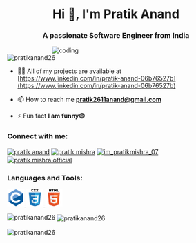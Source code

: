 <h1 align="center">Hi 👋, I'm Pratik Anand</h1>
<h3 align="center">A passionate Software Engineer from India</h3>

<img align="right" alt="coding" width="400" src="https://user-images.githubusercontent.com/55389276/140866485-8fb1c876-9a8f-4d6a-98dc-08c4981eaf70.gif">

<p align="left"> <img src="https://komarev.com/ghpvc/?username=pratikanand26&label=Profile%20views&color=0e75b6&style=flat" alt="pratikanand26" /> </p>

- 👨‍💻 All of my projects are available at [https://www.linkedin.com/in/pratik-anand-06b76527b](https://www.linkedin.com/in/pratik-anand-06b76527b)

- 📫 How to reach me **pratik2611anand@gmail.com**

- ⚡ Fun fact **I am funny😊**

<h3 align="left">Connect with me:</h3>
<p align="left">
<a href="https://linkedin.com/in/pratik anand" target="blank"><img align="center" src="https://raw.githubusercontent.com/rahuldkjain/github-profile-readme-generator/master/src/images/icons/Social/linked-in-alt.svg" alt="pratik anand" height="30" width="40" /></a>
<a href="https://fb.com/pratik mishra" target="blank"><img align="center" src="https://raw.githubusercontent.com/rahuldkjain/github-profile-readme-generator/master/src/images/icons/Social/facebook.svg" alt="pratik mishra" height="30" width="40" /></a>
<a href="https://instagram.com/im_pratikmishra_07" target="blank"><img align="center" src="https://raw.githubusercontent.com/rahuldkjain/github-profile-readme-generator/master/src/images/icons/Social/instagram.svg" alt="im_pratikmishra_07" height="30" width="40" /></a>
<a href="https://www.youtube.com/c/pratik mishra official" target="blank"><img align="center" src="https://raw.githubusercontent.com/rahuldkjain/github-profile-readme-generator/master/src/images/icons/Social/youtube.svg" alt="pratik mishra official" height="30" width="40" /></a>
</p>

<h3 align="left">Languages and Tools:</h3>
<p align="left"> <a href="https://www.cprogramming.com/" target="_blank" rel="noreferrer"> <img src="https://raw.githubusercontent.com/devicons/devicon/master/icons/c/c-original.svg" alt="c" width="40" height="40"/> </a> <a href="https://www.w3schools.com/css/" target="_blank" rel="noreferrer"> <img src="https://raw.githubusercontent.com/devicons/devicon/master/icons/css3/css3-original-wordmark.svg" alt="css3" width="40" height="40"/> </a> <a href="https://www.w3.org/html/" target="_blank" rel="noreferrer"> <img src="https://raw.githubusercontent.com/devicons/devicon/master/icons/html5/html5-original-wordmark.svg" alt="html5" width="40" height="40"/> </a> </p>

<p><img align="left" src="https://github-readme-stats.vercel.app/api/top-langs?username=pratikanand26&show_icons=true&locale=en&layout=compact" alt="pratikanand26" /></p>

<p>&nbsp;<img align="center" src="https://github-readme-stats.vercel.app/api?username=pratikanand26&show_icons=true&locale=en" alt="pratikanand26" /></p>

<p><img align="center" src="https://github-readme-streak-stats.herokuapp.com/?user=pratikanand26&" alt="pratikanand26" /></p>
